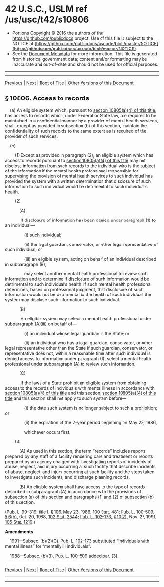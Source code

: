 ---
---

# 42 U.S.C., USLM ref /us/usc/t42/s10806

* Portions Copyright © 2016 the authors of the https://github.com/publicdocs project.
  Use of this file is subject to the NOTICE at [https://github.com/publicdocs/uscode/blob/master/NOTICE](https://github.com/publicdocs/uscode/blob/master/NOTICE)
* See the [Document Metadata](././../../../../../..//README.md) for more information.
  This file is generated from historical government data; content and/or formatting may be inaccurate and out-of-date and should not be used for official purposes.

----------
----------

[Previous](./../../../../../..//us/usc/t42/ch114/schI/ptA/m__us_usc_t42_s10805.md) | [Next](./../../../../../..//us/usc/t42/ch114/schI/ptA/m__us_usc_t42_s10807.md) | [Root of Title](./../../../../../../) | [Other Versions of this Document](https://publicdocs.github.io/go/links?ns=uslm&ref=%2Fus%2Fusc%2Ft42%2Fs10806)

## § 10806. Access to records

    (a) An eligible system which, pursuant to [section 10805(a)(4) of this title][/us/usc/t42/s10805/a/4], has access to records which, under Federal or State law, are required to be maintained in a confidential manner by a provider of mental health services, shall, except as provided in subsection (b) of this section, maintain the confidentiality of such records to the same extent as is required of the provider of such services.

    (b)

        (1) Except as provided in paragraph (2), an eligible system which has access to records pursuant to [section 10805(a)(4) of this title][/us/usc/t42/s10805/a/4] may not disclose information from such records to the individual who is the subject of the information if the mental health professional responsible for supervising the provision of mental health services to such individual has provided the system with a written determination that disclosure of such information to such individual would be detrimental to such individual’s health.

        (2)

            (A)

             If disclosure of information has been denied under paragraph (1) to an individual—

                (i) such individual;

                (ii) the legal guardian, conservator, or other legal representative of such individual; or

                (iii) an eligible system, acting on behalf of an individual described in subparagraph (B),

                may select another mental health professional to review such information and to determine if disclosure of such information would be detrimental to such individual’s health. If such mental health professional determines, based on professional judgment, that disclosure of such information would not be detrimental to the health of such individual, the system may disclose such information to such individual.

            (B)

             An eligible system may select a mental health professional under subparagraph (A)(iii) on behalf of—

                (i) an individual whose legal guardian is the State; or

                (ii) an individual who has a legal guardian, conservator, or other legal representative other than the State if such guardian, conservator, or representative does not, within a reasonable time after such individual is denied access to information under paragraph (1), select a mental health professional under subparagraph (A) to review such information.

            (C)

             If the laws of a State prohibit an eligible system from obtaining access to the records of individuals with mental illness in accordance with [section 10805(a)(4) of this title][/us/usc/t42/s10805/a/4] and this section, [section 10805(a)(4) of this title][/us/usc/t42/s10805/a/4] and this section shall not apply to such system before—

                (i) the date such system is no longer subject to such a prohibition; or

                (ii) the expiration of the 2-year period beginning on May 23, 1986,

                whichever occurs first.

        (3)

            (A) As used in this section, the term “records” includes reports prepared by any staff of a facility rendering care and treatment or reports prepared by an agency charged with investigating reports of incidents of abuse, neglect, and injury occurring at such facility that describe incidents of abuse, neglect, and injury occurring at such facility and the steps taken to investigate such incidents, and discharge planning records.

            (B) An eligible system shall have access to the type of records described in subparagraph (A) in accordance with the provisions of subsection (a) of this section and paragraphs (1) and (2) of subsection (b) of this section.

([Pub. L. 99–319, title I, § 106][/us/pl/99/319/s106], May 23, 1986, [100 Stat. 481][/us/stat/100/481]; [Pub. L. 100–509, § 6(b)][/us/pl/100/509/s6/b], Oct. 20, 1988, [102 Stat. 2544][/us/stat/102/2544]; [Pub. L. 102–173, § 10(2)][/us/pl/102/173/s10/2], Nov. 27, 1991, [105 Stat. 1219][/us/stat/105/1219].)

 __Amendments__ 

    1991—Subsec. (b)(2)(C). [Pub. L. 102–173][/us/pl/102/173] substituted “individuals with mental illness” for “mentally ill individuals”.

    1988—Subsec. (b)(3). [Pub. L. 100–509][/us/pl/100/509] added par. (3).

----------

[Previous](./../../../../../..//us/usc/t42/ch114/schI/ptA/m__us_usc_t42_s10805.md) | [Next](./../../../../../..//us/usc/t42/ch114/schI/ptA/m__us_usc_t42_s10807.md) | [Root of Title](./../../../../../../) | [Other Versions of this Document](https://publicdocs.github.io/go/links?ns=uslm&ref=%2Fus%2Fusc%2Ft42%2Fs10806)

----------
----------

[/us/usc/t42/s10805/a/4]: https://publicdocs.github.io/go/links?ns=uslm&ref=%2Fus%2Fusc%2Ft42%2Fs10805%2Fa%2F4
[/us/usc/t42/s10805/a/4]: https://publicdocs.github.io/go/links?ns=uslm&ref=%2Fus%2Fusc%2Ft42%2Fs10805%2Fa%2F4
[/us/usc/t42/s10805/a/4]: https://publicdocs.github.io/go/links?ns=uslm&ref=%2Fus%2Fusc%2Ft42%2Fs10805%2Fa%2F4
[/us/usc/t42/s10805/a/4]: https://publicdocs.github.io/go/links?ns=uslm&ref=%2Fus%2Fusc%2Ft42%2Fs10805%2Fa%2F4
[/us/pl/99/319/s106]: https://publicdocs.github.io/go/links?ns=uslm&ref=%2Fus%2Fpl%2F99%2F319%2Fs106
[/us/stat/100/481]: https://publicdocs.github.io/go/links?ns=uslm&ref=%2Fus%2Fstat%2F100%2F481
[/us/pl/100/509/s6/b]: https://publicdocs.github.io/go/links?ns=uslm&ref=%2Fus%2Fpl%2F100%2F509%2Fs6%2Fb
[/us/stat/102/2544]: https://publicdocs.github.io/go/links?ns=uslm&ref=%2Fus%2Fstat%2F102%2F2544
[/us/pl/102/173/s10/2]: https://publicdocs.github.io/go/links?ns=uslm&ref=%2Fus%2Fpl%2F102%2F173%2Fs10%2F2
[/us/stat/105/1219]: https://publicdocs.github.io/go/links?ns=uslm&ref=%2Fus%2Fstat%2F105%2F1219
[/us/pl/102/173]: https://publicdocs.github.io/go/links?ns=uslm&ref=%2Fus%2Fpl%2F102%2F173
[/us/pl/100/509]: https://publicdocs.github.io/go/links?ns=uslm&ref=%2Fus%2Fpl%2F100%2F509


